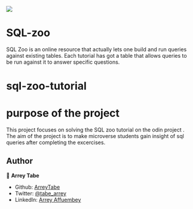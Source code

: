 ![](https://img.shields.io/badge/Microverse-blueviolet)

# SQL-zoo
SQL Zoo is an online resource that actually lets one build and run queries against existing tables. Each tutorial has got a table that allows queries to be run against it to answer specific questions.

# sql-zoo-tutorial
# purpose of the project
This project focuses on solving the  SQL zoo  tutorial on the odin project . The aim of the project is to make microverse students gain insight of sql queries after completing the excercises.

## Author

👤 **Arrey Tabe**

- Github: [ArreyTabe](https://github.com/ArreyTabe)
- Twitter: [@tabe_arrey](https://twitter.com/tabe_arrey)
- LinkedIn: [Arrey Affuembey](https://www.linkedin.com/in/arrey-affuembey-80a8b11a8/)
